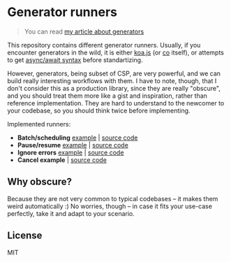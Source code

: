 # Generator runners

> You can read [my article about generators](http://blog.bloomca.me/2017/12/19/how-to-use-generators.html)

This repository contains different generator runners. Usually, if you encounter generators in the wild, it is either [koa.js](http://koajs.com/) (or [co](https://github.com/tj/co) itself), or attempts to get [async/await syntax](https://github.com/tc39/ecmascript-asyncawait) before standartizing.

However, generators, being subset of CSP, are very powerful, and we can build really interesting workflows with them. I have to note, though, that I don't consider this as a production library, since they are really "obscure", and you should treat them more like a gist and inspiration, rather than reference implementation. They are hard to understand to the newcomer to your codebase, so you should think twice before implementing.

Implemented runners:
- **Batch/scheduling** [example](./examples/batch.js) | [source code](./runners/batch.js)
- **Pause/resume** [example](./examples/pause.js) | [source code](./runners/pause.js)
- **Ignore errors** [example](./examples/ignoreErrors.js) | [source code](./runners/ignoreErrors.js)
- **Cancel example** | [source code](./runners/cancel.js)

## Why obscure?

Because they are not very common to typical codebases – it makes them weird automatically :) No worries, though – in case it fits your use-case perfectly, take it and adapt to your scenario.

## License

MIT
